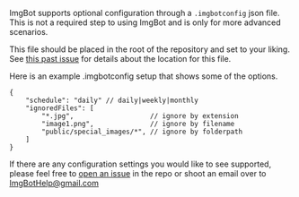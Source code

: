 ImgBot supports optional configuration through a `.imgbotconfig` json file.
This is not a required step to using ImgBot and is only for more advanced scenarios.

This file should be placed in the root of the repository and set to your liking.
See [this past issue](https://github.com/dabutvin/ImgBot/issues/49) for details about the location for this file.

Here is an example .imgbotconfig setup that shows some of the options. 

```
{
    "schedule": "daily" // daily|weekly|monthly
    "ignoredFiles": [
        "*.jpg",                   // ignore by extension
        "image1.png",              // ignore by filename
        "public/special_images/*", // ignore by folderpath
    ]
}
```

If there are any configuration settings you would like to see supported,
please feel free to [open an issue](https://github.com/dabutvin/ImgBot/issues/new) in the repo or shoot an email over
to ImgBotHelp@gmail.com